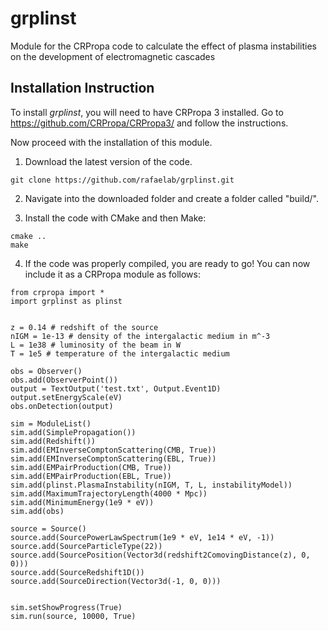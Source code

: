 # grplinst
Module for the CRPropa code to calculate the effect of plasma instabilities on the development of electromagnetic cascades


## Installation Instruction

To install *grplinst*, you will need to have CRPropa 3 installed. 
Go to https://github.com/CRPropa/CRPropa3/ and follow the instructions.

Now proceed with the installation of this module.

1. Download the latest version of the code.
```
git clone https://github.com/rafaelab/grplinst.git
```

2. Navigate into the downloaded folder and create a folder called "build/".

3. Install the code with CMake and then Make:

```
cmake ..
make
```

4. If the code was properly compiled, you are ready to go!
You can now include it as a CRPropa module as follows:

```
from crpropa import *
import grplinst as plinst


z = 0.14 # redshift of the source
nIGM = 1e-13 # density of the intergalactic medium in m^-3
L = 1e38 # luminosity of the beam in W
T = 1e5 # temperature of the intergalactic medium

obs = Observer()
obs.add(ObserverPoint())
output = TextOutput('test.txt', Output.Event1D)
output.setEnergyScale(eV)
obs.onDetection(output)

sim = ModuleList()
sim.add(SimplePropagation())
sim.add(Redshift())
sim.add(EMInverseComptonScattering(CMB, True))
sim.add(EMInverseComptonScattering(EBL, True))
sim.add(EMPairProduction(CMB, True))
sim.add(EMPairProduction(EBL, True))
sim.add(plinst.PlasmaInstability(nIGM, T, L, instabilityModel))
sim.add(MaximumTrajectoryLength(4000 * Mpc))
sim.add(MinimumEnergy(1e9 * eV))
sim.add(obs)

source = Source()
source.add(SourcePowerLawSpectrum(1e9 * eV, 1e14 * eV, -1))
source.add(SourceParticleType(22))
source.add(SourcePosition(Vector3d(redshift2ComovingDistance(z), 0, 0)))
source.add(SourceRedshift1D())
source.add(SourceDirection(Vector3d(-1, 0, 0)))


sim.setShowProgress(True)
sim.run(source, 10000, True)
```







